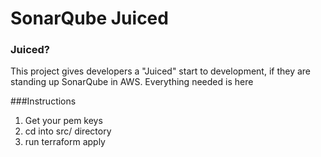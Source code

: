 # SonarQube Juiced

### Juiced?
This project gives developers a "Juiced" start to development, if they are standing up SonarQube in AWS. Everything needed is here



###Instructions

1. Get your pem keys
2. cd into src/ directory
3. run terraform apply
